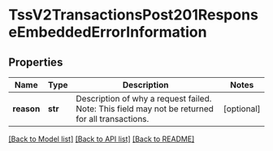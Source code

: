 # TssV2TransactionsPost201ResponseEmbeddedErrorInformation

## Properties
Name | Type | Description | Notes
------------ | ------------- | ------------- | -------------
**reason** | **str** | Description of why a request failed. Note: This field may not be returned for all transactions.  | [optional] 

[[Back to Model list]](../README.md#documentation-for-models) [[Back to API list]](../README.md#documentation-for-api-endpoints) [[Back to README]](../README.md)


